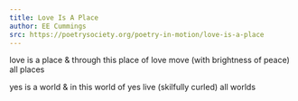 ```yaml
---
title: Love Is A Place
author: EE Cummings
src: https://poetrysociety.org/poetry-in-motion/love-is-a-place
---
```


love is a place
& through this place of
love move
(with brightness of peace)
all places

yes is a world
& in this world of
yes live
(skilfully curled)
all worlds
